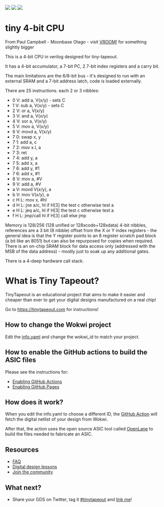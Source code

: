 ![](../../workflows/gds/badge.svg) ![](../../workflows/docs/badge.svg) ![](../../workflows/test/badge.svg)

# tiny 4-bit CPU

From Paul Campbell - Moonbase Otago - visit [VROOM!](https://moonbaseotago.github.io/) for something slightly bigger

This is a 4-bit CPU in verilog designed for tiny-tapeout.

It has a 4-bit accumulator, a 7-bit PC, 2 7-bit index registers and a carry bit.

The main limitations are the 6/8-bit bus - it's designed to run with an external SRAM and a 7-bit address latch, code is loaded externally.

There are 25 instructions. each 2 or 3 nibbles:

- 0 V:	 add a, V(x/y)	- sets C
- 1 V: 	 sub a, V(x/y)	- sets C
- 2 V:	 or a, V(x/y)
- 3 V:	 and a, V(x/y)
- 4 V:	 xor a, V(x/y)
- 5 V:	 mov a, V(x/y)
- 6 V:	 movd a, V(x/y)
- 7 0:	 swap x, y
- 7 1:   add a, c
- 7 2:   mov x.l, a
- 7 3:   ret
- 7 4:   add y, a
- 7 5:   add x, a
- 7 6:   add y, #1
- 7 6:   add x, #1
- 8 V:	 mov a, #V
- 9 V:	 add a, #V 
- a V:	 movd V(x/y), a
- b V: 	 mov  V(x/y), a
- c H L: mov x, #hl
- d H L: jne a/c, hl	if H[3] the test c otherwise test a
- e H L: jeq a/c, hl	if H[3] the test c otherwise test a
- f H L: jmp/call hl    if H[3] call else jmp

Memory is 128/256 (128 unified or 128xcode+128xdata) 4-bit nibbles, references are a 3 bit (8 nibble) offset from the X or Y index registers - the general idea is that the Y register points to an 8 register scratch pad block (a bit like an 8051) but can also be repurposed for copies when required. There is an on-chip SRAM block for data access only (addressed with the MSB of the data address) - mostly just to soak up any additional gates.

There is a 4-deep hardware call stack.


# What is Tiny Tapeout?

TinyTapeout is an educational project that aims to make it easier and cheaper than ever to get your digital designs manufactured on a real chip!

Go to https://tinytapeout.com for instructions!

## How to change the Wokwi project

Edit the [info.yaml](info.yaml) and change the wokwi_id to match your project.

## How to enable the GitHub actions to build the ASIC files

Please see the instructions for:

* [Enabling GitHub Actions](https://tinytapeout.com/faq/#when-i-commit-my-change-the-gds-action-isnt-running)
* [Enabling GitHub Pages](https://tinytapeout.com/faq/#my-github-action-is-failing-on-the-pages-part)

## How does it work?

When you edit the info.yaml to choose a different ID, the [GitHub Action](.github/workflows/gds.yaml) will fetch the digital netlist of your design from Wokwi.

After that, the action uses the open source ASIC tool called [OpenLane](https://www.zerotoasiccourse.com/terminology/openlane/) to build the files needed to fabricate an ASIC.

## Resources

* [FAQ](https://tinytapeout.com/faq/)
* [Digital design lessons](https://tinytapeout.com/digital_design/)
* [Join the community](https://discord.gg/rPK2nSjxy8)

## What next?

* Share your GDS on Twitter, tag it [#tinytapeout](https://twitter.com/hashtag/tinytapeout?src=hashtag_click) and [link me](https://twitter.com/matthewvenn)!
